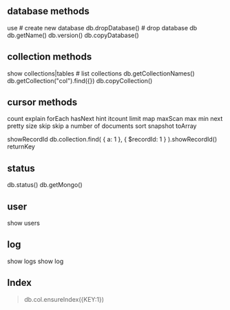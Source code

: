 ## database methods
use <dbname> # create new database
db.dropDatabase() # drop database
db
db.getName()
db.version()
db.copyDatabase()


## collection methods
show collections|tables # list collections
db.getCollectionNames()
db.getCollection("col").find({})
db.copyCollection()

## cursor methods
count
explain
forEach
hasNext
hint
itcount
limit
map
maxScan
max
min
next
pretty
size
skip
    skip a number of documents
sort
snapshot
toArray

showRecordId
    db.collection.find( { a: 1 }, { $recordId: 1 } ).showRecordId()
returnKey



## status
db.status()
db.getMongo()

## user
show users

## log
show logs
show log <logname>


## Index
>db.col.ensureIndex({KEY:1})

